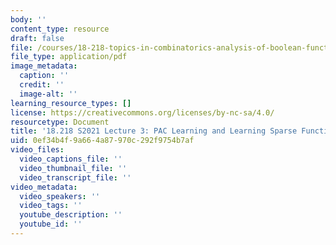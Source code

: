 ```yaml
---
body: ''
content_type: resource
draft: false
file: /courses/18-218-topics-in-combinatorics-analysis-of-boolean-functions-spring-2021/mit18_218s21_lec3.pdf
file_type: application/pdf
image_metadata:
  caption: ''
  credit: ''
  image-alt: ''
learning_resource_types: []
license: https://creativecommons.org/licenses/by-nc-sa/4.0/
resourcetype: Document
title: '18.218 S2021 Lecture 3: PAC Learning and Learning Sparse Functions'
uid: 0ef34b4f-9a66-4a87-970c-292f9754b7af
video_files:
  video_captions_file: ''
  video_thumbnail_file: ''
  video_transcript_file: ''
video_metadata:
  video_speakers: ''
  video_tags: ''
  youtube_description: ''
  youtube_id: ''
---
```

